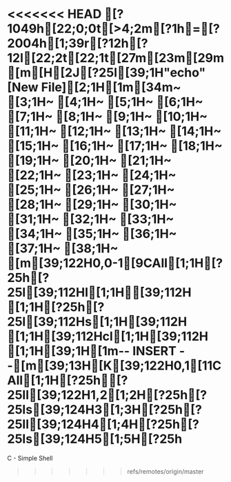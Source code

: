 <<<<<<< HEAD
[?1049h[22;0;0t[>4;2m[?1h=[?2004h[1;39r[?12h[?12l[22;2t[22;1t[27m[23m[29m[m[H[2J[?25l[39;1H"echo" [New File][2;1H[1m[34m~                                                                                                                                          [3;1H~                                                                                                                                          [4;1H~                                                                                                                                          [5;1H~                                                                                                                                          [6;1H~                                                                                                                                          [7;1H~                                                                                                                                          [8;1H~                                                                                                                                          [9;1H~                                                                                                                                          [10;1H~                                                                                                                                          [11;1H~                                                                                                                                          [12;1H~                                                                                                                                          [13;1H~                                                                                                                                          [14;1H~                                                                                                                                          [15;1H~                                                                                                                                          [16;1H~                                                                                                                                          [17;1H~                                                                                                                                          [18;1H~                                                                                                                                          [19;1H~                                                                                                                                          [20;1H~                                                                                                                                          [21;1H~                                                                                                                                          [22;1H~                                                                                                                                          [23;1H~                                                                                                                                          [24;1H~                                                                                                                                          [25;1H~                                                                                                                                          [26;1H~                                                                                                                                          [27;1H~                                                                                                                                          [28;1H~                                                                                                                                          [29;1H~                                                                                                                                          [30;1H~                                                                                                                                          [31;1H~                                                                                                                                          [32;1H~                                                                                                                                          [33;1H~                                                                                                                                          [34;1H~                                                                                                                                          [35;1H~                                                                                                                                          [36;1H~                                                                                                                                          [37;1H~                                                                                                                                          [38;1H~                                                                                                                                          [m[39;122H0,0-1[9CAll[1;1H[?25h[?25l[39;112Hl[1;1H[39;112H [1;1H[?25h[?25l[39;112Hs[1;1H[39;112H [1;1H[39;112Hcl[1;1H[39;112H  [1;1H[39;1H[1m-- INSERT --[m[39;13H[K[39;122H0,1[11CAll[1;1H[?25h[?25ll[39;122H1,2[1;2H[?25h[?25ls[39;124H3[1;3H[?25h[?25ll[39;124H4[1;4H[?25h[?25ls[39;124H5[1;5H[?25h
=======
C - Simple Shell
>>>>>>> refs/remotes/origin/master
